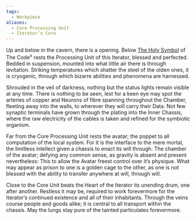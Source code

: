 ```yaml
---
tags:
  - Workpiece
aliases:
  - Core Processing Unit
  - Iterator‘s Core
---
```

Up and below in the cavern, there is a opening.
Below [The Holy Symbol](🝋) of The Code<sup>x</sup> rests the Processing Unit of this Iterator, blessed and perfected. 
Bedded in suspension, mounted into what little air there is through levitation. Striking temperatures which shatter the steel of the olden ones, it is cryogenic, through which bizarre abilities and phenomena are harnessed. 

Shrouded in the veil of darkness, nothing but the status lights remain visible at any time.
There is nothing to be seen, lest for a keen eye may spot the arteries of copper and Neurons of fibre spanning throughout the Chamber, fleeting away into the walls, to wherever they will carry their Data.
Not few synaptic terminals have grown through the plating into the Inner Chassis, where the raw electricity of the cables is taken and refined for the symbiotic organism. 

Far from the Core Processing Unit rests the avatar; the poppet to all computation of the local system. For it is the interface to the mere mortal, the limitless intellect given a chassis to enact its will through. 
The chamber of the avatar; defying any common sense, as gravity is absent and present nevertheless: This to allow the Avatar freest control over it‘s physique.
	What may appear as prison to one is a golden cage to the other, as one is not blessed with the ability to transfer anywhere at will, through will.

Close to the Core Unit beats the Heart of the Iterator its unending drum, one after another. Restless it may be, required to work forevermore for the Iterator‘s continued existence and all of their inhabitants. Through the veins course people and goods alike; it is central to all transport within the chassis. 
May the lungs stay pure of the tainted particulates forevermore. 


